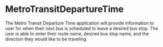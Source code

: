 # MetroTransitDepartureTime
The Metro Transit Departure Time application will provide information to user for when their next bus is scheduled to leave a desired bus stop. The user is able to enter their route name, desired bus stop name, and the direction they would like to be traveling.
